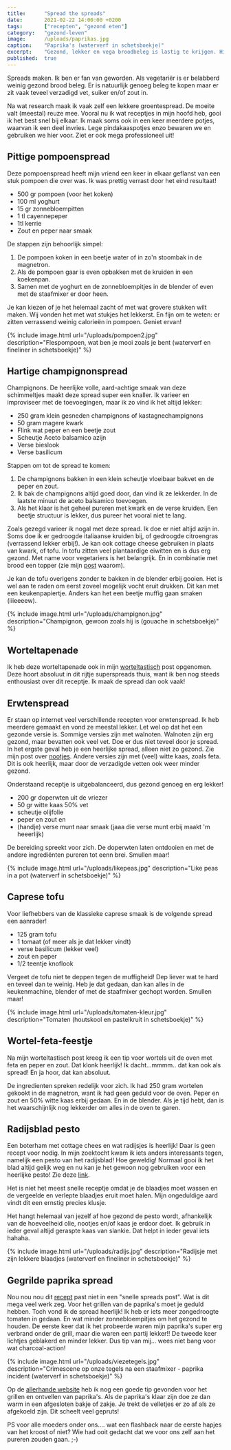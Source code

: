 ```yaml
---
title:      "Spread the spreads"
date:       2021-02-22 14:00:00 +0200
tags:       ["recepten", "gezond eten"]
category:   "gezond-leven"
image:      /uploads/paprikas.jpg
caption:    "Paprika's (waterverf in schetsboekje)"
excerpt:    "Gezond, lekker en vega broodbeleg is lastig te krijgen. Hier een vind je een aantal lekkere groentespread recepten voor wat blijheid op je bammetje."
published:  true
---
```

Spreads maken. Ik ben er fan van geworden. Als vegetariër is er belabberd weinig gezond brood beleg. Er is natuurlijk genoeg beleg te kopen maar er zit vaak teveel verzadigd vet, suiker en/of zout in.

Na wat research maak ik vaak zelf een lekkere groentespread. De moeite valt (meestal) reuze mee. Vooral nu ik wat receptjes in mijn hoofd heb, gooi ik het best snel bij elkaar. Ik maak soms ook in een keer meerdere potjes, waarvan ik een deel invries. Lege pindakaaspotjes enzo bewaren we en gebruiken we hier voor. Ziet er ook mega professioneel uit!

## Pittige pompoenspread

Deze pompoenspread heeft mijn vriend een keer in elkaar geflanst van een stuk pompoen die over was. Ik was prettig verrast door het eind resultaat!
* 500 gr pompoen (voor het koken)
* 100 ml yoghurt
* 15 gr zonnebloempitten
* 1 tl cayennepeper
* 1tl kerrie
* Zout en peper naar smaak

De stappen zijn behoorlijk simpel:
1. De pompoen koken in een beetje water of in zo'n stoombak in de magnetron.
2. Als de pompoen gaar is even opbakken met de kruiden in een koekenpan.
3. Samen met de yoghurt en de zonnebloempitjes in de blender of even met de staafmixer er door heen.

Je kan kiezen of je het helemaal zacht of met wat grovere stukken wilt maken. Wij vonden het met wat stukjes het lekkerst. En fijn om te weten: er zitten verrassend weinig calorieën in pompoen. Geniet ervan!

{% include image.html url="/uploads/pompoen2.jpg" description="Flespompoen, wat ben je mooi zoals je bent (waterverf en fineliner in schetsboekje)" %}

## Hartige champignonspread

Champignons. De heerlijke volle, aard-achtige smaak van deze schimmeltjes maakt deze spread super een knaller. Ik varieer en improviseer met de toevoegingen, maar ik zo vind ik het altijd lekker:

* 250 gram klein gesneden champignons of kastagnechampignons
* 50 gram magere kwark
* Flink wat peper en een beetje zout
* Scheutje Aceto balsamico azijn
* Verse bieslook
* Verse basilicum

Stappen om tot de spread te komen:
1. De champignons bakken in een klein scheutje vloeibaar bakvet en de peper en zout.
2. Ik bak de champignons altijd goed door, dan vind ik ze lekkerder. In de laatste minuut de aceto balsamico toevoegen.
3. Als het klaar is het geheel pureren met kwark en de verse kruiden. Een beetje structuur is lekker, dus pureer het vooral niet te lang.

Zoals gezegd varieer ik nogal met deze spread. Ik doe er niet altijd azijn in. Soms doe ik er gedroogde italiaanse kruiden bij, of gedroogde citroengras (verrassend lekker erbij!). Je kan ook cottage cheese gebruiken in plaats van kwark, of tofu. In tofu zitten veel plantaardige eiwitten en is dus erg gezond. Met name voor vegetariers is het belangrijk. En in combinatie met brood een topper (zie mijn [post](/over-afvallen/2020/11/08/eiwitten.html) waarom).

Je kan de tofu overigens zonder te bakken in de blender erbij gooien. Het is wel aan te raden om eerst zoveel mogelijk vocht eruit drukken. Dit kan met een keukenpapiertje. Anders kan het een beetje muffig gaan smaken (iiieeeew).

{% include image.html url="/uploads/champignon.jpg" description="Champignon, gewoon zoals hij is (gouache in schetsboekje)" %}

## Worteltapenade

Ik heb deze worteltapenade ook in mijn [worteltastisch](/gezond-leven/2021/01/11/worteltastisch.html) post opgenomen. Deze hoort absoluut in dit rijtje superspreads thuis, want ik ben nog steeds enthousiast over dit receptje. Ik maak de spread dan ook vaak!

## Erwtenspread

Er staan op internet veel verschillende recepten voor erwtenspread. Ik heb meerdere gemaakt en vond ze meestal lekker. Let wel op dat het een gezonde versie is. Sommige versies zijn met walnoten. Walnoten zijn erg gezond, maar bevatten ook veel vet. Doe er dus niet teveel door je spread. In het ergste geval heb je een heerlijke spread, alleen niet zo gezond. Zie mijn post over [nootjes](/gezond-leven/2020/12/10/nootjes.html). Andere versies zijn met (veel) witte kaas, zoals feta. Dit is ook heerlijk, maar door de verzadigde vetten ook weer minder gezond.

Onderstaand receptje is uitgebalanceerd, dus gezond genoeg en erg lekker!
* 200 gr doperwten uit de vriezer
* 50 gr witte kaas 50% vet
* scheutje olijfolie
* peper en zout en
* (handje) verse munt naar smaak (jaaa die verse munt erbij maakt 'm heeerlijk)

De bereiding spreekt voor zich. De doperwten laten ontdooien en met de andere ingrediënten pureren tot eenn brei. Smullen maar!

{% include image.html url="/uploads/likepeas.jpg" description="Like peas in a pot (waterverf in schetsboekje)" %}

## Caprese tofu

Voor liefhebbers van de klassieke caprese smaak is de volgende spread een aanrader!

* 125 gram tofu
* 1 tomaat (of meer als je dat lekker vindt)
* verse basilicum (lekker veel)
* zout en peper
* 1/2 teentje knoflook

Vergeet de tofu niet te deppen tegen de muffigheid! Dep liever wat te hard en teveel dan te weinig. Heb je dat gedaan, dan kan alles in de keukenmachine, blender of met de staafmixer gechopt worden. Smullen maar!

{% include image.html url="/uploads/tomaten-kleur.jpg" description="Tomaten (houtskool en pastelkruit in schetsboekje)" %}

## Wortel-feta-feestje

Na mijn worteltastisch post kreeg ik een tip voor wortels uit de oven met feta en peper en zout. Dat klonk heerlijk! Ik dacht...mmmm.. dat kan ook als spread! En ja hoor, dat kan absoluut.

De ingredienten spreken redelijk voor zich. Ik had 250 gram wortelen gekookt in de magnetron, want ik had geen geduld voor de oven. Peper en zout en 50% witte kaas erbij gedaan. En in de blender. Als je tijd hebt, dan is het waarschijnlijk nog lekkerder om alles in de oven te garen.

## Radijsblad pesto

Een boterham met cottage chees en wat radijsjes is heerlijk! Daar is geen recept voor nodig.
In mijn zoektocht kwam ik iets anders interessants tegen, namelijk een pesto van het radijsblad! Hoe geweldig! Normaal gooi ik het blad altijd gelijk weg en nu kan je het gewoon nog gebruiken voor een heerlijke pesto! Zie deze [link](https://www.degezondekok.nl/recepten/lunch/item/279-pesto-van-radijsblad).

Het is niet het meest snelle receptje omdat je de blaadjes moet wassen en de vergeelde en verlepte blaadjes eruit moet halen. Mijn ongeduldige aard vindt dit een ernstig precies klusje.

Het hangt helemaal van jezelf af hoe gezond de pesto wordt, afhankelijk van de hoeveelheid olie, nootjes en/of kaas je erdoor doet. Ik gebruik in ieder geval altijd geraspte kaas van slankie. Dat helpt in ieder geval iets hahaha.

{% include image.html url="/uploads/radijs.jpg" description="Radijsje met zijn lekkere blaadjes (waterverf en fineliner in schetsboekje)" %}

## Gegrilde paprika spread

Nou nou nou dit [recept](https://zonderzooi.com/2019/02/09/gezonde-paprikaspread/) past niet in een "snelle spreads post". Wat is dit mega veel werk zeg. Voor het grillen van de paprika's moet je geduld hebben.
Toch vond ik de spread heerlijk! Ik heb er iets meer zongedroogte tomaten in gedaan. En wat minder zonnebloempitjes om het gezond te houden.
De eerste keer dat ik het probeerde waren mijn paprika's super erg verbrand onder de grill, maar die waren een partij lekker!! De tweede keer lichtjes geblakerd en minder lekker. Dus tip van mij... wees niet bang voor wat charcoal-action!

{% include image.html url="/uploads/viezetegels.jpg" description="Crimescene op onze tegels na een staafmixer - paprika incident (waterverf in schetsboekje)" %}

Op de [allerhande website](https://www.ah.nl/allerhande/video/R-V1324801/paprika-s-roosteren-en-ontvellen) heb ik nog een goede tip gevonden voor het grillen en ontvellen van paprika's. Als de paprika's klaar zijn doe ze dan warm in een afgesloten bakje of zakje. Je trekt de velletjes er zo af als ze afgekoeld zijn. Dit scheelt veel gepruts!


PS voor alle moeders onder ons.... wat een flashback naar de eerste hapjes van het kroost of niet? Wie had ooit gedacht dat we voor ons zelf aan het pureren zouden gaan. ;-)
